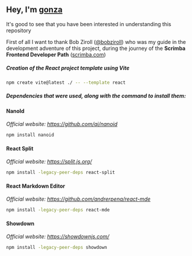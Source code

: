 
## Hey, I'm **[gonza](https://www.gonza.uno/)**
It's good to see that you have been interested in understanding this repository



First of all I want to thank Bob Ziroll ([@bobziroll](https://twitter.com/bobziroll)) 
who was my guide in the development adventure of this project, 
during the journey of the **Scrimba Frontend Developer Path** ([scrimba.com](https://scrimba.com/))






##### Creation of the React project template using Vite
```bash
npm create vite@latest ./ -- --template react
```



##### Dependencies that were used, along with the command to install them:

#### NanoId
_Official website: https://github.com/ai/nanoid_
```bash
npm install nanoid
```

#### React Split
_Official website: https://split.js.org/_
```bash
npm install -legacy-peer-deps react-split
```

#### React Markdown Editor
_Official website: https://github.com/andrerpena/react-mde_ 
```bash
npm install -legacy-peer-deps react-mde
```
#### Showdown
_Official website: https://showdownjs.com/_
```bash
npm install -legacy-peer-deps showdown
```